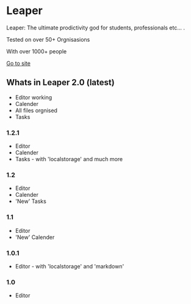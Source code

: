 # Leaper
Leaper: The ultimate prodictivity god for students, professionals etc... .

Tested on over 50+ Orgnisasions

With over 1000+ people

[Go to site](https://leaperstuff.github.io)

## Whats in Leaper 2.0 (latest)
- Editor working
- Calender
- All files orgnised
- Tasks

### 1.2.1
- Editor
- Calender
- Tasks - with 'localstorage' and much more

### 1.2
- Editor
- Calender
- 'New' Tasks

### 1.1
- Editor 
- 'New' Calender

### 1.0.1
- Editor - with 'localstorage' and 'markdown'

### 1.0
- Editor